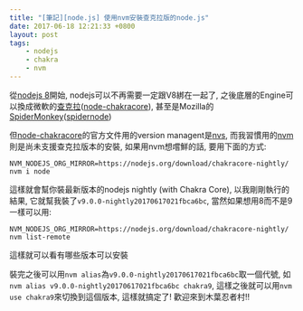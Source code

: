 ```yaml
---
title: "[筆記][node.js] 使用nvm安裝查克拉版的node.js"
date: 2017-06-18 12:21:33 +0800
layout: post
tags: 
    - nodejs
    - chakra
    - nvm
---
```


從[nodejs 8](https://nodejs.org/en/blog/release/v8.0.0/)開始, nodejs可以不再需要一定跟V8綁在一起了, 之後底層的Engine可以換成微軟的[查克拉](https://github.com/Microsoft/ChakraCore)([node-chakracore](https://github.com/nodejs/node-chakracore)), 甚至是Mozilla的[SpiderMonkey](https://developer.mozilla.org/zh-TW/docs/Mozilla/Projects/SpiderMonkey)([spidernode](https://github.com/mozilla/spidernode))

但[node-chakracore](https://github.com/nodejs/node-chakracore)的官方文件用的version managent是[nvs](https://github.com/jasongin/nvs), 而我習慣用的[nvm](https://github.com/creationix/nvm)則是尚未支援查克拉版本的安裝, 如果用nvm想嚐鮮的話, 要用下面的方式:

```NVM_NODEJS_ORG_MIRROR=https://nodejs.org/download/chakracore-nightly/ nvm i node```

這樣就會幫你裝最新版本的nodejs nightly (with Chakra Core), 以我剛剛執行的結果, 它就幫我裝了`v9.0.0-nightly20170617021fbca6bc`, 當然如果想用8而不是9一樣可以用:

 ```NVM_NODEJS_ORG_MIRROR=https://nodejs.org/download/chakracore-nightly/ nvm list-remote```

 這樣就可以看有哪些版本可以安裝

 裝完之後可以用`nvm alias`為`v9.0.0-nightly20170617021fbca6bc`取一個代號, 如```nvm alias v9.0.0-nightly20170617021fbca6bc chakra9```, 這樣之後就可以用`nvm use chakra9`來切換到這個版本, 這樣就搞定了! 歡迎來到木葉忍者村!!